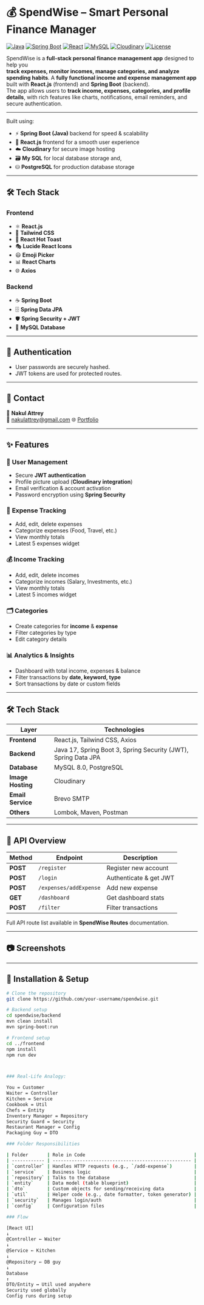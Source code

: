 # 💰 SpendWise – Smart Personal Finance Manager

[![Java](https://img.shields.io/badge/Java-17-red?style=flat-square&logo=openjdk)](https://www.oracle.com/java/)
[![Spring Boot](https://img.shields.io/badge/Spring%20Boot-3-green?style=flat-square&logo=springboot)](https://spring.io/projects/spring-boot)
[![React](https://img.shields.io/badge/React-18-blue?style=flat-square&logo=react)](https://reactjs.org/)
[![MySQL](https://img.shields.io/badge/MySQL-8.0-blue?style=flat-square&logo=mysql)](https://www.mysql.com/)
[![Cloudinary](https://img.shields.io/badge/Cloudinary-Image%20Hosting-orange?style=flat-square&logo=cloudinary)](https://cloudinary.com/)
[![License](https://img.shields.io/badge/License-MIT-yellow?style=flat-square)](LICENSE)

SpendWise is a **full-stack personal finance management app** designed to help you  
**track expenses, monitor incomes, manage categories, and analyze spending habits**.
A **fully functional income and expense management app** built with **React.js** (frontend) and **Spring Boot** (backend).  
The app allows users to **track income, expenses, categories, and profile details**, with rich features like charts, notifications, email reminders, and secure authentication.

---

Built using:

- ⚡ **Spring Boot (Java)** backend for speed & scalability
- 🎨 **React.js** frontend for a smooth user experience
- ☁️ **Cloudinary** for secure image hosting
- 🗃️ **My SQL** for local database storage and,
- ⛁ **PostgreSQL** for production database storage

---

## 🛠️ Tech Stack

### Frontend

- ⚛️ **React.js**
- 🎨 **Tailwind CSS**
- 🔔 **React Hot Toast**
- 🎭 **Lucide React Icons**
- 😃 **Emoji Picker**
- 📊 **React Charts**
- 🌐 **Axios**

### Backend

- ☕ **Spring Boot**
- 🗄️ **Spring Data JPA**
- 🛡️ **Spring Security + JWT**
- 🐬 **MySQL Database**

---

## 🔐 Authentication

- User passwords are securely hashed.
- JWT tokens are used for protected routes.

---

## 📧 Contact

👤 **Nakul Attrey**  
📩 nakulattrey@gmail.com
🌐 [Portfolio](https://bio.site/nakulattreydev)

---

## ✨ Features

### 👤 **User Management**

- Secure **JWT authentication**
- Profile picture upload (**Cloudinary integration**)
- Email verification & account activation
- Password encryption using **Spring Security**

### 💸 **Expense Tracking**

- Add, edit, delete expenses
- Categorize expenses (Food, Travel, etc.)
- View monthly totals
- Latest 5 expenses widget

### 💰 **Income Tracking**

- Add, edit, delete incomes
- Categorize incomes (Salary, Investments, etc.)
- View monthly totals
- Latest 5 incomes widget

### 🗂 **Categories**

- Create categories for **income** & **expense**
- Filter categories by type
- Edit category details

### 📊 **Analytics & Insights**

- Dashboard with total income, expenses & balance
- Filter transactions by **date, keyword, type**
- Sort transactions by date or custom fields

---

## 🛠 Tech Stack

| Layer             | Technologies                                                   |
| ----------------- | -------------------------------------------------------------- |
| **Frontend**      | React.js, Tailwind CSS, Axios                                  |
| **Backend**       | Java 17, Spring Boot 3, Spring Security (JWT), Spring Data JPA |
| **Database**      | MySQL 8.0, PostgreSQL                                          |
| **Image Hosting** | Cloudinary                                                     |
| **Email Service** | Brevo SMTP                                                     |
| **Others**        | Lombok, Maven, Postman                                         |

---

## 📌 API Overview

| Method   | Endpoint               | Description            |
| -------- | ---------------------- | ---------------------- |
| **POST** | `/register`            | Register new account   |
| **POST** | `/login`               | Authenticate & get JWT |
| **POST** | `/expenses/addExpense` | Add new expense        |
| **GET**  | `/dashboard`           | Get dashboard stats    |
| **POST** | `/filter`              | Filter transactions    |

Full API route list available in **SpendWise Routes** documentation.

---

## 📷 Screenshots

---

## 🚀 Installation & Setup

```bash
# Clone the repository
git clone https://github.com/your-username/spendwise.git

# Backend setup
cd spendwise/backend
mvn clean install
mvn spring-boot:run

# Frontend setup
cd ../frontend
npm install
npm run dev



### Real-Life Analogy:

You = Customer
Waiter = Controller
Kitchen = Service
Cookbook = Util
Chefs = Entity
Inventory Manager = Repository
Security Guard = Security
Restaurant Manager = Config
Packaging Guy = DTO

### Folder Responsibilities

| Folder       | Role in Code                                        | Real-Life Role     | Simple                                                                                          |
| ------------ | --------------------------------------------------- | ------------------ | ----------------------------------------------------------------------------------------------- |
| `controller` | Handles HTTP requests (e.g., `/add-expense`)        | Waiter             | Talks to the user (browser/app), takes input, and sends it to the kitchen.                      |
| `service`    | Business logic                                      | Kitchen            | Prepares the actual food (logic) based on the order.                                            |
| `repository` | Talks to the database                               | Inventory Manager  | Gets or saves ingredients (data) from storage (DB).                                             |
| `entity`     | Data model (table blueprint)                        | Chef               | Represents the dish being cooked — what ingredients go in (fields like amount, date, category). |
| `dto`        | Custom objects for sending/receiving data           | Packaging guy      | Packages the food nicely before giving it to the customer.                                      |
| `util`       | Helper code (e.g., date formatter, token generator) | Cookbook           | Reusable tools or helpers used by chefs and kitchen.                                            |
| `security`   | Manages login/auth                                  | Security guard     | Controls who gets in, who can order, and protects the restaurant.                               |
| `config`     | Configuration files                                 | Restaurant manager | Sets up how things should work — timings, rules, menus.                                         |

### Flow

[React UI]
↓
@Controller ← Waiter
↓
@Service ← Kitchen
↓
@Repository ← DB guy
↓
Database
↑
DTO/Entity ↔ Util used anywhere
Security used globally
Config runs during setup



```
